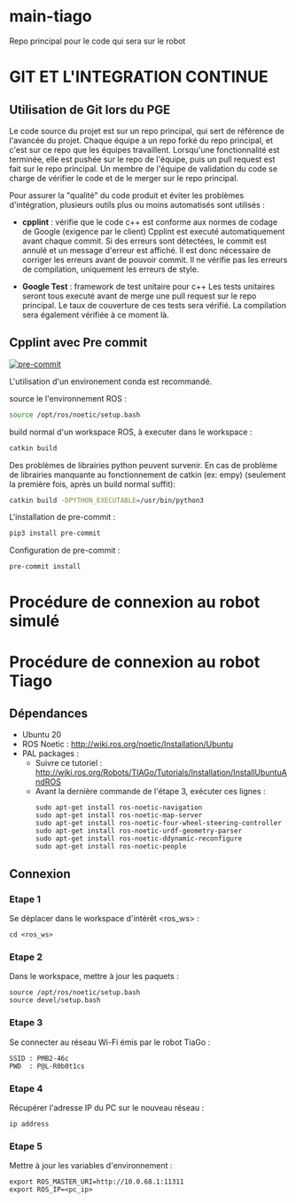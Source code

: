 # main-tiago
Repo principal pour le code qui sera sur le robot

# GIT ET L'INTEGRATION CONTINUE

## Utilisation de Git lors du PGE

Le code source du projet est sur un repo principal, qui sert de référence de l'avancée du projet. Chaque équipe a un repo forké du repo principal, et c'est sur ce repo que les équipes travaillent. Lorsqu'une fonctionnalité est terminée, elle est pushée sur le repo de l'équipe, puis un pull request est fait sur le repo principal. Un membre de l'équipe de validation du code se charge de vérifier le code et de le merger sur le repo principal.

Pour assurer la "qualité" du code produit et éviter les problèmes d'intégration, plusieurs outils plus ou moins automatisés sont utilisés :

- **cpplint** : vérifie que le code c++ est conforme aux normes de codage de Google (exigence par le client)
Cpplint est executé automatiquement avant chaque commit. Si des erreurs sont détectées, le commit est annulé et un message d'erreur est affiché. Il est donc nécessaire de corriger les erreurs avant de pouvoir commit. Il ne vérifie pas les erreurs de compilation, uniquement les erreurs de style.

- **Google Test** : framework de test unitaire pour c++
Les tests unitaires seront tous executé avant de merge une pull request sur le repo principal. Le taux de couverture de ces tests sera vérifié.
La compilation sera également vérifiée à ce moment là.

## Cpplint avec Pre commit

[![pre-commit](https://img.shields.io/badge/pre--commit-enabled-brightgreen?logo=pre-commit)](https://github.com/pre-commit/pre-commit)

L'utilisation d'un environement conda est recommandé.

source le l'environnement ROS :

```bash
source /opt/ros/noetic/setup.bash
```

build normal d'un workspace ROS, à executer dans le workspace :

```bash
catkin build
```

Des problèmes de librairies python peuvent survenir. En cas de problème de librairies manquante au fonctionnement de catkin (ex: empy) (seulement la première fois, après un build normal suffit):

```bash
catkin build -DPYTHON_EXECUTABLE=/usr/bin/python3
```

L'installation de pre-commit :

```bash
pip3 install pre-commit
```

Configuration de pre-commit :

```bash
pre-commit install
```

# Procédure de connexion au robot simulé

# Procédure de connexion au robot Tiago
## Dépendances
- Ubuntu 20
- ROS Noetic : http://wiki.ros.org/noetic/Installation/Ubuntu
- PAL packages :
    - Suivre ce tutoriel : http://wiki.ros.org/Robots/TIAGo/Tutorials/Installation/InstallUbuntuAndROS
    - Avant la dernière commande de l'étape 3, exécuter ces lignes :
      ```
      sudo apt-get install ros-noetic-navigation
      sudo apt-get install ros-noetic-map-server
      sudo apt-get install ros-noetic-four-wheel-steering-controller
      sudo apt-get install ros-noetic-urdf-geometry-parser
      sudo apt-get install ros-noetic-ddynamic-reconfigure
      sudo apt-get install ros-noetic-people
      ```

## Connexion
### Etape 1
Se déplacer dans le workspace d'intérêt <ros_ws> :
```
cd <ros_ws>
```

### Etape 2
Dans le workspace, mettre à jour les paquets :
```
source /opt/ros/noetic/setup.bash
source devel/setup.bash
```

### Etape 3
Se connecter au réseau Wi-Fi émis par le robot TiaGo :
```
SSID : PMB2-46c
PWD  : P@L-R0b0t1cs
```

### Etape 4
Récupérer l'adresse IP du PC sur le nouveau réseau :
```
ip address
```

### Etape 5
Mettre à jour les variables d'environnement :
```
export ROS_MASTER_URI=http://10.0.68.1:11311
export ROS_IP=<pc_ip>
```